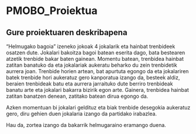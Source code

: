 # PMOBO_Proiektua
Gure proiektuaren deskribapena
--
“Helmugako bagoia” izeneko jokoak 4 jokalarik eta hainbat trenbideek osatzen dute. Jokalari bakoitza bagoi batean eserita dago, bata bestearen atzetik trenbide bakar baten gainean. Momentu batean, trenbidea hainbat zatitan banatuko da eta jokalariak aukeratu beharko du zein trenbidetik aurrera joan. Trenbide horien artean, bat apurtuta egongo da eta jokalariren batek trenbide hori aukeratuz gero kanporatua izango da, besteek aldiz, beraien trenbideak batu eta aurrera jarraituko dute berriro trenbideak banatu arte eta jokalari bakarra bizirik egon arte. Gainera, trenbidea hainbat zatitan banatzen denean, zatitako batean dirua egongo da. 

Azken momentuan bi jokalari geldituz eta biak trenbide desegokia aukeratuz gero, diru gehien duen jokalaria izango da partidako irabazlea. 

Hau da, zortea izango da bakarrik helmugaraino eramango duena. 
